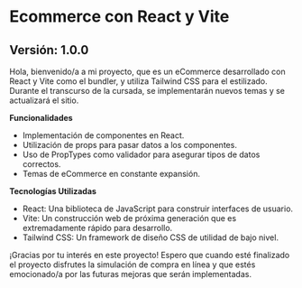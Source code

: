 # Ecommerce con React y Vite

## Versión: 1.0.0

Hola, bienvenido/a a mi proyecto, que es un eCommerce desarrollado con React y Vite como el bundler, y utiliza Tailwind CSS para el estilizado. Durante el transcurso de la cursada, se implementarán nuevos temas y se actualizará el sitio.

**Funcionalidades**
- Implementación de componentes en React.
- Utilización de props para pasar datos a los componentes.
- Uso de PropTypes como validador para asegurar tipos de datos correctos.
- Temas de eCommerce en constante expansión.

**Tecnologías Utilizadas**
- React: Una biblioteca de JavaScript para construir interfaces de usuario.
- Vite: Un construcción web de próxima generación que es extremadamente rápido para desarrollo.
- Tailwind CSS: Un framework de diseño CSS de utilidad de bajo nivel.


¡Gracias por tu interés en este proyecto! Espero que cuando esté finalizado el proyecto disfrutes la simulación de compra en línea y que estés emocionado/a por las futuras mejoras que serán implementadas.

